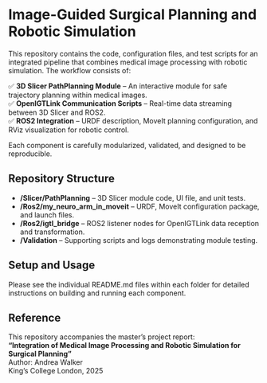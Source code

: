 # Image-Guided Surgical Planning and Robotic Simulation

This repository contains the code, configuration files, and test scripts for an integrated pipeline that combines medical image processing with robotic simulation. The workflow consists of:

✅ **3D Slicer PathPlanning Module** – An interactive module for safe trajectory planning within medical images.  
✅ **OpenIGTLink Communication Scripts** – Real-time data streaming between 3D Slicer and ROS2.  
✅ **ROS2 Integration** – URDF description, MoveIt planning configuration, and RViz visualization for robotic control.

Each component is carefully modularized, validated, and designed to be reproducible.  

## Repository Structure

- **/Slicer/PathPlanning** – 3D Slicer module code, UI file, and unit tests.  
- **/Ros2/my_neuro_arm_in_moveit** – URDF, MoveIt configuration package, and launch files.  
- **/Ros2/igtl_bridge** – ROS2 listener nodes for OpenIGTLink data reception and transformation.  
- **/Validation** – Supporting scripts and logs demonstrating module testing.

## Setup and Usage

Please see the individual README.md files within each folder for detailed instructions on building and running each component.

## Reference

This repository accompanies the master’s project report:  
**“Integration of Medical Image Processing and Robotic Simulation for Surgical Planning”**  
Author: Andrea Walker  
King’s College London, 2025

